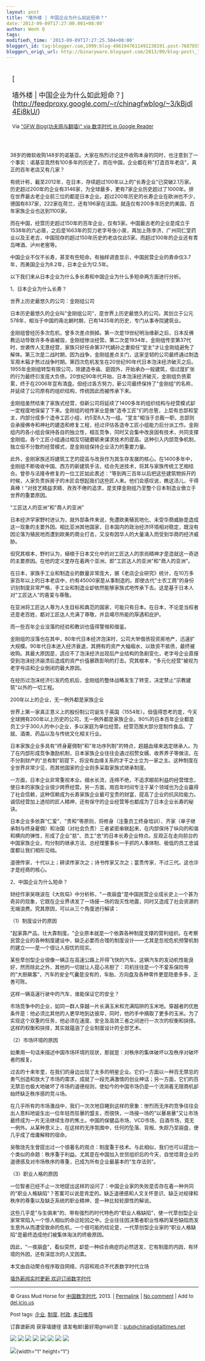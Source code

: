 ```yaml
--- 
layout: post 
title: "墙外楼 | 中国企业为什么如此短命？" 
date:'2013-09-09T17:27:00.001+08:00' 
author: Wenh Q
tags:
modified\_time: '2013-09-09T17:27:25.504+08:00' 
blogger\_id: tag:blogger.com,1999:blog-4961947611491238191.post-7687855242598619998
blogger\_orig\_url: http://binaryware.blogspot.com/2013/09/blog-post\_7146.html
---
```

<div style="margin: 10px; padding: 5px;">

<div style="font-size: 18px;">

[

墙外楼 |
中国企业为什么如此短命？](http://feedproxy.google.com/~r/chinagfwblog/~3/kBjdl4Ei8kU/)

</div>

<div style="font-size: 13px;">

Via ["GFW Blog(功夫网与翻墙)" via 数字时代 in Google
Reader](https://www.blogger.com/blogger.g?blogID=4961947611491238191&pli=1)

</div>

</div>

<div style="font-size: 13px; padding: 15px 0 10px 10px;">

38岁的微软收购148岁的诺基亚。大家在热烈讨论这件收购本身的同时，也注意到了一个事实：诺基亚竟然有100多年的历史了。而在中国，企业都在称"打造百年老店"，真正的百年老店又有几家？

有统计称，截至2012年，在日本，存续超过100年以上的"长寿企业"已突破2.1万家。历史超过200年的企业有3146家，为全球最多，更有7家企业历史超过了1000年。排在世界最古老企业前三位的都是日本企业。超过200年历史的长寿企业在欧洲也不少，德国有837家，222家在荷兰，还有196家在法国。就连仅有200多年历史的美国，百年家族企业也达到1100家。

而在中国，经营历史超过150年的百年企业，仅有5家。中国最古老的企业是成立于1538年的六必居，之后是1663年的剪刀老字号张小泉，再加上陈李济、广州同仁堂药业以及王老吉，中国现存的超过150年历史的老店仅此5家。而超过100年的企业还有青岛啤酒、泸州老窖等。

中国企业不仅不长寿，甚至有些短命。有抽样调查显示，中国民营企业的寿命仅3.7年，而美国企业为8.2年，日本企业为12.5年。

以下我们来从日本企业为什么多长寿和中国企业为什么多短命两方面进行分析。

1、日本企业为什么长寿？

世界上历史最悠久的公司：金刚组公司

日本历史最悠久的企业叫"金刚组公司"，是世界上历史最悠久的公司。其创立于公元578年，相当于中国的南北朝时期，已有1435年的历史，专门从事寺院建筑业。

金刚组曾经历多次危机，曾多次差点倒掉。第一次是19世纪明治维新之后，日本反佛教运动导致许多寺庙被毁，金刚组惨淡经营。第二次是1934年，金刚组传至第37代时，世袭传人无意经营，家族只好任命第37代嫡孙之妻担任"堂主"才让金刚组避免了解体。第三次是二战时期，因为战争，金刚组差点关门，这家坚韧的公司最终通过制造军用木箱才熬过战争时期。第四次危机发生在20世纪90年代日本泡沫经济破灭之后。1955年金刚组转型有限公司，除建造寺庙、庭园外，开始承办一般建筑，但过度扩张的行为最终引发庞大负债。20世纪90年代开始，日本泡沫经济破灭，金刚组负债累累，终于在2006年宣布清盘。但经过各方努力，新公司最终保持了"金刚组"的名称，并延续了公司原有的组织结构，传统因此而被传承下来。

金刚组虽然结束了家族式经营，但新公司将延续了1400多年的组织结构与经营模式却一定程度地保留了下来。金刚组的祖传家业是做"造寺工匠"们的总管，上层有总部和堂主，内部分成多个造寺工匠小组，约5至8人为一组。"堂主"相当于总裁一职，总部则会承接佛寺和神社的建造和修复工程，经过评估各造寺工匠小组能力后分派工作。金刚组内的各小组会保持各自的独立性，相互竞争，同时又会集中改良固有技术，共同支撑金刚组。各个工匠小组通过相互切磋磨砺来谋求技术的提高。这种引入内部竞争机制，独立但不分散的经营模式，是金刚组保持企业活力的重要力量。

此外，金刚家族还将建筑工艺的提高与改良作为其生存发展的核心。在1400多年中，金刚组不断吸收中国、西方的新建筑手法，结合先进技术，将其与家族传统工艺相结合。曾参与法隆寺修复的一位工匠如此表述："等到两三百年以后把这些建筑物拆开的时候，人家负责拆房子的木匠会想起我们这些匠人来。他们会感叹说，瞧这活儿，干得真棒！"对技艺精益求精、孜孜不倦的追求，是支撑金刚组乃至整个日本制造业傲立于世界的重要原因。

"工匠达人的亚洲"和"商人的亚洲"

日本经济学家野村进认为，就外部条件来说，免遭欧美殖民地化、未受华商威胁是造成这一现象的主要外因。相比亚洲其他国家，日本国内的政治经济环境相对稳定，既没有因沦落为殖民地而遭到欧美的商业打击，又没有因华人的大量涌入而受到华商的经济威胁。

但究其根本，野村认为，植根于日本文化中的对工匠达人的崇尚精神才是造就这一奇迹的主要原因。在他的定义里存在着两个亚洲，即"工匠达人的亚洲"和"商人的亚洲"。

在日本，家族手工业和制造业的数量非常庞大，据《老店企业研究》统计，在10万多家百年以上的日本老店中，约有45000家是从事制造的。即使古代"士农工商"的身份识别制度非常严格，手工业和制造业却依然能够家族式地传承下去。这是基于日本人对"工匠达人"的喜爱与尊敬。

在亚洲将工匠达人尊为人生目标和典范的国家，可能只有日本。在日本，不论是当权者还是老百姓，都对工匠达人充满了尊敬，并且竭尽所能的厚遇和庇护。

而一些百年企业没落的经验和教训也值得警惕和借鉴。

金刚组的没落也在其中，80年代日本经济泡沫时，公司大举借债投资房地产，迅速扩大规模。90年代日本进入经济衰退，其拥有的资产大幅缩水，以致资不抵债，最终被收购。其最大原因是，适应不了泡沫经济出现后产业结构的急剧变化，老字号企业直接受到泡沫经济崩溃后造成的资产价值暴跌影响的打击。究其根本，"多元化经营"被视为老字号店和企业倒闭的最大原因。

在经历过泡沫经济引发的危机后，金刚组的整体战略发生了转变，决定禁止"宗教建筑"以外的一切工程。

200年以上的企业，无一例外都是家族企业

世界上第一家真正意义上的股份制公司诞生于英国（1554年）。但值得思考的是，今天全球拥有200年以上历史的公司，无一例外都是家族企业。90%的日本百年企业都是员工少于300人的中小企业，多以家庭为单位经营。经营范围大部分是制作食品、了就、酒类、药品以及与传统文化相关行业。

日本家族企业多具有"终身雇佣制"和"年功序列制"的特点，超越血缘来选定继承人。为了在内部形成竞争激励机制，日本家族企业往往会通过招赘女婿、收养养子等做法，在不分割财产的"总有制"前提下，将没有血缘关系的才干之士立为一家之主。这种制度在全世界非常少见，而其他国家的企业则多采取家族式继承制度。

一方面，日本企业非常重视本业。细水长流，连绵不绝，不追求眼前利益的经营理念，使日本的家族企业很少跨界经营。另一方面，用百年时间专注于某个领域也为企业赢得了社会信赖，这种信赖成为长寿家族企业最可宝贵的财富，提高了企业的抗风险能力。诚信经营加上透彻的匠人精神，还有保守的企业经营等也都成为了日本企业长寿的秘诀。

日本企业多依靠"仁爱"、"贵和"等原则，将修身（注重员工终身培训）、齐家（单子继承制与终身雇佣）和治国（对社会负责）三者紧密串联起来，在内部保持了纵向的和谐和横向的弹性，形成了企业"慈"、员工"忠"的日本长寿企业特点。反观正在走向前台的中国家族企业，均分制的继承方法、总经理董事长一手抓的人事体制、极低的员工忠诚度都让我们相形见绌。

道德传家，十代以上；耕读传家次之；诗书传家又次之；富贵传家，不过三代。这也许才是经商的核心。

2、中国企业为什么短命？

财经作家吴晓波在《大败局》中分析称，"一夜崩盘"是中国民营企业成长史上一个甚为奇异的现象，它既在企业界诱发了一场接一场的毁灭性地震，同时又造成了社会资源的无端浪费。究其原因，可以从三个角度进行解读：

（1）制度设计的原因

"起家靠产品，壮大靠制度。"企业原本就是一个依靠各种制度支撑的营利组织。在考察民营企业的各种制度建设中，缺乏必要而合理的制度设计——尤其是忽视危机预警机制的建立——是一个很让人担忧的现实。

某些草创型企业很像一辆正在高速公路上开得飞快的汽车。这辆汽车的发动机性能良好，然而除此之外，其他的一切就让人提心吊胆了：司机往往是一个不爱系保险带的"大胆飙客"，汽车的安全气囊是没有的，车胎、方向盘及各种零件更是隐患多多，乏善可陈。

这样一辆高速行驶中的汽车，谁能保证它的安全？

市场竞争中的企业，如同一群人穿越一片长满玉米和充满陷阱的玉米地。穿越者的优胜条件是：他必须比其他的人更早地到达彼岸，同时，他的手中摘取了更多的玉米。为了实现这个双重的任务，他必须在速度、安全及高效三者之间进行一次次的权衡和抉择。这样的权衡和抉择，其实就蕴涵了企业制度设计的全部艺术。

（2）市场环境的原因

如果用一句话来描述中国市场环境的现状，那就是：对秩序的集体破坏以及秩序对破坏者的报复。

过去的十来年里，在我们的身边出现了太多的明星企业。它们一方面以一种百无禁忌的勇气创造和放大了市场的需求，成就了一段充满激情的创业神话；另一方面，它们的百无禁忌也极大地破坏了市场的道德规则，使如今的中国市场仍是一个流淌着无限商机却始终缺乏秩序感的竞斗场。

在几乎所有的市场激战中，我们一次次地目睹到这样的景象：惨烈而无序的竞争往往会出人意料地诞生出一位年轻而狂暴的盟主，而很快，一场接一场的"以暴易暴"又让市场最终成为一片无法继续生存的焦土。中国的保健品市场、VCD市场、白酒市场，竟无一例外。从某种意义上，在这样的无序氛围中，任何的坠落、背叛、失踪乃至崩盘，便几乎成了毋庸解释的宿命。

吴敬琏先生曾提出过一个很著名的观点：制度重于技术。与此相似，我们也可以提出一个类似的命题：秩序重于利益。尤其是在中国加入世贸组织后的今天，自觉培育企业的道德感及对市场秩序的尊重，已成为所有企业最基本的"生存法则"。

（3）职业人格的原因

一位智者已经不止一次地提出这样的设问了：中国企业家的失败是否存在着一种共同的"职业人格缺陷"？答案可以说是肯定的。缺乏道德感和人文关怀意识、缺乏对规律和秩序的尊重以及缺乏系统的职业精神，是一种比较轮廓性的解说。

这些几乎是"与生俱来"的、带有强烈的时代特色的"职业人格缺陷"，使一代草创型企业家常常陷入一个惊人相似的命运轮回之中。企业往往因决策者职业性格的某些缺陷而发生意外从而遭受致命的危机，一个很可能的结论是，一代草创型企业家的"职业人格缺陷"是最终造成他们被集体淘汰的终极原因。

因此，"一夜崩盘"，看似突然，却是一种综合病症的必然迸发，它有制度的内因，有环境的外因，还有深层次的人文因素。

本文由自动聚合程序取自网络，内容和观点不代表数字时代立场

[墙外新闻实时更新 欢迎订阅数字时代](http://eepurl.com/msuvD)


------------------------------------------------------------------------

© Grass Mud Horse for
[中国数字时代](http://chinadigitaltimes.net/chinese), 2013. |
[Permalink](http://chinadigitaltimes.net/chinese/2013/09/%E5%A2%99%E5%A4%96%E6%A5%BC-%E4%B8%AD%E5%9B%BD%E4%BC%81%E4%B8%9A%E4%B8%BA%E4%BB%80%E4%B9%88%E5%A6%82%E6%AD%A4%E7%9F%AD%E5%91%BD%EF%BC%9F/)
| [No
comment](http://chinadigitaltimes.net/chinese/2013/09/%E5%A2%99%E5%A4%96%E6%A5%BC-%E4%B8%AD%E5%9B%BD%E4%BC%81%E4%B8%9A%E4%B8%BA%E4%BB%80%E4%B9%88%E5%A6%82%E6%AD%A4%E7%9F%AD%E5%91%BD%EF%BC%9F/#comments)
| Add to
[del.icio.us](http://del.icio.us/post?url=http://chinadigitaltimes.net/chinese/2013/09/%E5%A2%99%E5%A4%96%E6%A5%BC-%E4%B8%AD%E5%9B%BD%E4%BC%81%E4%B8%9A%E4%B8%BA%E4%BB%80%E4%B9%88%E5%A6%82%E6%AD%A4%E7%9F%AD%E5%91%BD%EF%BC%9F/&title=%E5%A2%99%E5%A4%96%E6%A5%BC%20%7C%20%E4%B8%AD%E5%9B%BD%E4%BC%81%E4%B8%9A%E4%B8%BA%E4%BB%80%E4%B9%88%E5%A6%82%E6%AD%A4%E7%9F%AD%E5%91%BD%EF%BC%9F)

Post tags:
[企业](http://chinadigitaltimes.net/chinese/tag/%E4%BC%81%E4%B8%9A/?category=10466),
[制度](http://chinadigitaltimes.net/chinese/tag/%E5%88%B6%E5%BA%A6/?category=10466),
[时政](http://chinadigitaltimes.net/chinese/tag/%E6%97%B6%E6%94%BF/?category=10466),
[本日推荐](http://chinadigitaltimes.net/chinese/tag/%E6%9C%AC%E6%97%A5%E6%8E%A8%E8%8D%90/?category=10466)

订靠谱新闻 获穿墙捷径
请发电邮(最好用gmail)至：sub@chinadigitaltimes.net

<div>

[![](http://feeds.feedburner.com/~ff/chinagfwblog?d=yIl2AUoC8zA)](http://feeds.feedburner.com/~ff/chinagfwblog?a=kBjdl4Ei8kU:I2fTIIRG9sI:yIl2AUoC8zA)
[![](http://feeds.feedburner.com/~ff/chinagfwblog?i=kBjdl4Ei8kU:I2fTIIRG9sI:-BTjWOF_DHI)](http://feeds.feedburner.com/~ff/chinagfwblog?a=kBjdl4Ei8kU:I2fTIIRG9sI:-BTjWOF_DHI)
[![](http://feeds.feedburner.com/~ff/chinagfwblog?i=kBjdl4Ei8kU:I2fTIIRG9sI:F7zBnMyn0Lo)](http://feeds.feedburner.com/~ff/chinagfwblog?a=kBjdl4Ei8kU:I2fTIIRG9sI:F7zBnMyn0Lo)
[![](http://feeds.feedburner.com/~ff/chinagfwblog?i=kBjdl4Ei8kU:I2fTIIRG9sI:V_sGLiPBpWU)](http://feeds.feedburner.com/~ff/chinagfwblog?a=kBjdl4Ei8kU:I2fTIIRG9sI:V_sGLiPBpWU)
[![](http://feeds.feedburner.com/~ff/chinagfwblog?d=qj6IDK7rITs)](http://feeds.feedburner.com/~ff/chinagfwblog?a=kBjdl4Ei8kU:I2fTIIRG9sI:qj6IDK7rITs)
[![](http://feeds.feedburner.com/~ff/chinagfwblog?d=l6gmwiTKsz0)](http://feeds.f%20%20%20eedburner.com/~ff/chinagfwblog?a=kBjdl4Ei8kU:I2fTIIRG9sI:l6gmwiTKsz0)
[![](http://feeds.feedburner.com/~ff/chinagfwblog?i=kBjdl4Ei8kU:I2fTIIRG9sI:gIN9vFwOqvQ)](http://feeds.feedburner.com/~ff/chinagfwblog?a=kBjdl4Ei8kU:I2fTIIRG9sI:gIN9vFwOqvQ)
[![](http://feeds.feedburner.com/~ff/chinagfwblog?d=TzevzKxY174)](http://feeds.feedburner.com/~ff/chinagfwblog?a=kBjdl4Ei8kU:I2fTIIRG9sI:TzevzKxY174)

</div>

![](http://feeds.feedburner.com/~r/chinagfwblog/~4/kBjdl4Ei8kU){width="1"
height="1"}

</div>
